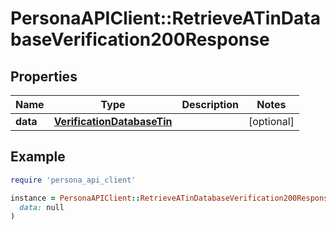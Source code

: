 # PersonaAPIClient::RetrieveATinDatabaseVerification200Response

## Properties

| Name | Type | Description | Notes |
| ---- | ---- | ----------- | ----- |
| **data** | [**VerificationDatabaseTin**](VerificationDatabaseTin.md) |  | [optional] |

## Example

```ruby
require 'persona_api_client'

instance = PersonaAPIClient::RetrieveATinDatabaseVerification200Response.new(
  data: null
)
```

